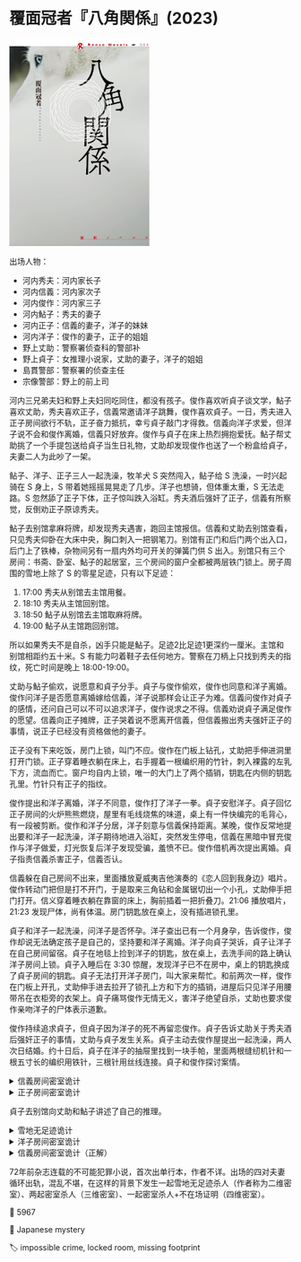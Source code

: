 # 覆面冠者『八角関係』(2023)

<img src=images/2023_cover.jpg width=250/>

出场人物：
<ul>
<li>河内秀夫：河内家长子</li>
<li>河内信義：河内家次子</li>
<li>河内俊作：河内家三子</li>
<li>河内鮎子：秀夫的妻子</li>
<li>河内正子：信義的妻子，洋子的妹妹</li>
<li>河内洋子：俊作的妻子，正子的姐姐</li>
<li>野上丈助：警察署侦查科的警部补</li>
<li>野上貞子：女推理小说家，丈助的妻子，洋子的姐姐</li>
<li>島貫警部：警察署的侦查主任</li>
<li>宗像警部：野上的前上司</li>
</ul>

河内三兄弟夫妇和野上夫妇同吃同住，都没有孩子。俊作喜欢听貞子谈文学，鮎子喜欢丈助，秀夫喜欢正子，信義常邀请洋子跳舞，俊作喜欢貞子。一日，秀夫进入正子房间欲行不轨，正子奋力抵抗，幸亏貞子敲门才得救。信義向洋子求爱，但洋子说不会和俊作离婚，信義只好放弃。俊作与貞子在床上热烈拥抱爱抚。鮎子帮丈助挑了一个手提包送给貞子当生日礼物，丈助却发现俊作也送了一个粉盒给貞子，夫妻二人为此吵了一架。

鲇子、洋子、正子三人一起洗澡，牧羊犬 S 突然闯入，鲇子给 S 洗澡，一时兴起骑在 S 身上，S 带着她摇摇晃晃走了几步。洋子也想骑，但体重太重，S 无法走路。S 忽然舔了正子下体，正子惊叫跌入浴缸。秀夫酒后强奸了正子，信義有所察觉，反倒劝正子原谅秀夫。

鮎子去别馆拿麻将牌，却发现秀夫遇害，跑回主馆报信。信義和丈助去别馆查看，只见秀夫仰卧在大床中央，胸口刺入一把钢笔刀。别馆有正门和后门两个出入口，后门上了铁棒，杂物间另有一扇内外均可开关的弹簧门供 S 出入。别馆只有三个房间：书斋、卧室、鮎子的起居室，三个房间的窗户全都被两层铁门锁上。房子周围的雪地上除了 S 的零星足迹，只有以下足迹：
<ol>
<li>17:00 秀夫从别馆去主馆用餐。</li>
<li>18:10 秀夫从主馆回别馆。</li>
<li>18:50 鮎子从别馆去主馆取麻将牌。</li>
<li>19:00 鮎子从主馆跑回别馆。</li>
</ol>
所以如果秀夫不是自杀，凶手只能是鮎子。足迹2比足迹1更深约一厘米。主馆和别馆相距约五十米。S 有能力叼着鞋子去任何地方。警察在刀柄上只找到秀夫的指纹，死亡时间是晚上 18:00-19:00。

丈助与鮎子偷欢，说愿意和貞子分手。貞子与俊作偷欢，俊作也同意和洋子离婚。俊作问洋子是否愿意离婚嫁给信義，洋子说那样会让正子为难。信義问俊作对貞子的感情，还问自己可以不可以追求洋子，俊作说求之不得。信義劝说貞子满足俊作的愿望。信義向正子摊牌，正子哭着说不愿离开信義，但信義搬出秀夫强奸正子的事情，说正子已经没有资格做他的妻子。

正子没有下来吃饭，房门上锁，叫门不应。俊作在门板上钻孔，丈助把手伸进洞里打开门锁。正子穿着睡衣躺在床上，右手握着一根编织用的竹针，刺入裸露的左乳下方，流血而亡。窗户均自内上锁，唯一的大门上了两个插销，钥匙在内侧的钥匙孔里。竹针只有正子的指纹。

俊作提出和洋子离婚，洋子不同意，俊作打了洋子一拳。貞子安慰洋子。貞子回忆正子房间的火炉熊熊燃烧，屋里有毛线烧焦的味道，桌上有一件快编完的毛背心，有一段被剪断。俊作和洋子分居，洋子刻意与信義保持距离。某晚，俊作反常地提出要和洋子一起洗澡，洋子期待地进入浴缸，突然发生停电，信義在黑暗中冒充俊作与洋子做爱，灯光恢复后洋子发现受骗，羞愤不已。俊作借机再次提出离婚。貞子指责信義杀害正子，信義否认。

信義躲在自己房间不出来，里面播放夏威夷吉他演奏的《恋人回到我身边》唱片。俊作转动门把但是打不开门，于是取来三角钻和金属锯切出一个小孔，丈助伸手把门打开。信义穿着睡衣躺在靠窗的床上，胸前插着一把折叠刀。21:06 播放唱片，21:23 发现尸体，尚有体温。房门钥匙放在桌上，没有插进锁孔里。

貞子和洋子一起洗澡，问洋子是否怀孕。洋子查出已有一个月身孕，告诉俊作，俊作却说无法确定孩子是自己的，坚持要和洋子离婚。洋子向貞子哭诉，貞子让洋子在自己房间留宿。貞子在地毯上捡到洋子的钥匙，放在桌上，去洗手间的路上确认洋子房间上锁。貞子入睡后在 3:30 惊醒，发现洋子已不在房中，桌上的钥匙换成了貞子房间的钥匙。貞子无法打开洋子房门，叫大家来帮忙。和前两次一样，俊作在门板上开孔，丈助伸手进去拉开了锁孔上方和下方的插销，进屋后只见洋子用腰带吊在衣柜旁的衣架上。貞子痛骂俊作无情无义，害洋子绝望自杀，丈助也要求俊作亲吻洋子的尸体表示道歉。

俊作持续追求貞子，但貞子因为洋子的死不再留恋俊作。貞子告诉丈助关于秀夫酒后强奸正子的事情，丈助与貞子发生关系。貞子主动去俊作屋提出一起洗澡，两人次日结婚。约十日后，貞子在洋子的抽屉里找到一块手帕，里面两根缝纫机针和一根五寸长的编织用铁针，三根针用丝线连接。貞子和俊作探讨案情。

<details><summary>信義房间密室诡计</summary>
洋子进入信義房间，用折叠刀杀死信義，播放唱片假装信義还活着。洋子用两根缝纫机针分别挡住上下两根插销，把编织铁针从锁孔伸到外面，然后从门外拉编织铁针，扯掉缝纫机针，使插销在弹簧作用下插入孔洞，缝纫机针从锁孔回收。
</details>

<details><summary>正子房间密室诡计</summary>
信義是凶手。他把折断的冰柱放在插销的手柄和支撑架的凹槽之间，冰柱随着炉子的热气融化，插销便被弹簧推入孔内，而融化的水滴在一个小时后蒸发掉。他提前在一根笔轴上绑上毛线，将笔轴插入钥匙孔中的钥匙环，然后将毛线穿过旁边衣柜的门把手，再穿过衣柜底部的抽屉把手，走到阳台上拉毛线，笔轴旋转钥匙，将门锁锁上，笔杆则掉进炉子里烧毁。为了防止毛线被炉火烧断，经过烟囱的时候用了铁丝。
</details>

貞子去别馆向丈助和鮎子讲述了自己的推理。

<details><summary>雪地无足迹诡计</summary>
秀夫抱着（或背着）正子去了别馆，正子杀死秀夫，骑着 S 回到主馆，所以来回都没有留下足迹。
</details>

<details><summary>洋子房间密室诡计</summary>
洋子半夜去洗手间，俊作用腰带从后面勒死洋子，想把尸体搬到洋子房间，但房门锁住，洋子身上的钥匙是貞子房间的钥匙。俊作把尸体藏在自己房间，进入貞子房间，换回桌上的钥匙，打开洋子房门，吊起尸体。俊作用三根针的手法从外面锁上房门，却忘了提前把房间钥匙还回屋内，只好插在外面的锁孔里。
</details>

<details><summary>信義房间密室诡计（正解）</summary>
俊作在 20:30-20:50 杀死信義，用三根针的手法制造密室，21:02 回房故意让隔壁的洋子听见。俊作提前放好唱片，用缝纫线将转盘的轴和切换开关的旋钮绑在一起，防止转盘转动，然后把连着缝纫线的导火线从钥匙孔伸到门外并点燃。21:06 火焰蔓延到缝纫线时，缝纫线松动，转盘转动，唱片自动播放，而缝纫线被卷入转盘底部，从外面看不见。

结尾俊作在密室自杀并留下遗书，忏悔为了复仇杀死洋子。丈助与貞子修成正果。
</details>

72年前杂志连载的不可能犯罪小说，首次出单行本，作者不详。出场的四对夫妻循环出轨，混乱不堪，在这样的背景下发生一起雪地无足迹杀人（作者称为二维密室）、两起密室杀人（三维密室）、一起密室杀人+不在场证明（四维密室）。

:link: 5967

:file_folder: Japanese mystery

:label: impossible crime, locked room, missing footprint
